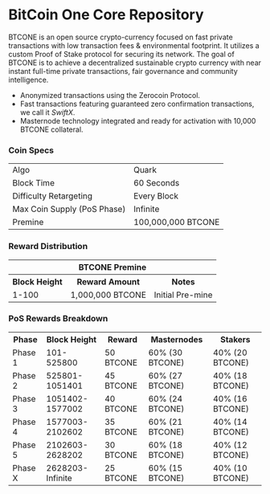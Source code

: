 BitCoin One Core Repository
=====================================

BTCONE is an open source crypto-currency focused on fast private transactions with low transaction fees & environmental footprint.  It utilizes a custom Proof of Stake protocol for securing its network. The goal of BTCONE is to achieve a decentralized sustainable crypto currency with near instant full-time private transactions, fair governance and community intelligence.
- Anonymized transactions using the Zerocoin Protocol.
- Fast transactions featuring guaranteed zero confirmation transactions, we call it _SwiftX_.
- Masternode technology integrated and ready for activation with 10,000 BTCONE collateral.

### Coin Specs
<table>
<tr><td>Algo</td><td>Quark</td></tr>
<tr><td>Block Time</td><td>60 Seconds</td></tr>
<tr><td>Difficulty Retargeting</td><td>Every Block</td></tr>
<tr><td>Max Coin Supply (PoS Phase)</td><td>Infinite</td></tr>
<tr><td>Premine</td><td>100,000,000 BTCONE</td></tr>
</table>

### Reward Distribution

<table>
<th colspan=4>BTCONE Premine</th>
<tr><th>Block Height</th><th>Reward Amount</th><th>Notes</th></tr>
<tr><td>1-100</td><td>1,000,000 BTCONE</td><td>Initial Pre-mine</td></tr>
</table>

### PoS Rewards Breakdown

<table>
<th>Phase</th><th>Block Height</th><th>Reward</th><th>Masternodes</th><th>Stakers</th>
<tr><td>Phase 1</td><td>101-525800</td><td>50 BTCONE</td><td>60% (30 BTCONE)</td><td>40% (20 BTCONE)</td></tr>
<tr><td>Phase 2</td><td>525801-1051401</td><td>45 BTCONE</td><td>60% (27 BTCONE)</td><td>40% (18 BTCONE)</td></tr>
<tr><td>Phase 3</td><td>1051402-1577002</td><td>40 BTCONE</td><td>60% (24 BTCONE)</td><td>40% (16 BTCONE)</td></tr>
<tr><td>Phase 4</td><td>1577003-2102602</td><td>35 BTCONE</td><td>60% (21 BTCONE)</td><td>40% (14 BTCONE)</td></tr>
<tr><td>Phase 5</td><td>2102603-2628202</td><td>30 BTCONE</td><td>60% (18 BTCONE)</td><td>40% (12 BTCONE)</td></tr>
<tr><td>Phase X</td><td>2628203-Infinite</td><td>25 BTCONE</td><td>60% (15 BTCONE)</td><td>40% (10 BTCONE)</td></tr>
</table>
